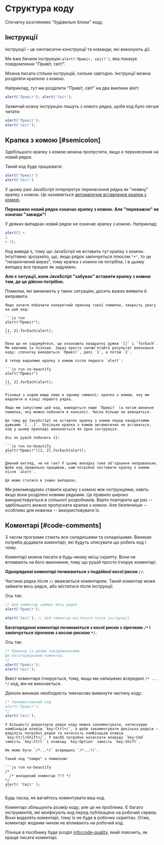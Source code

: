 # Структура коду

Спочатку розглянемо "будівельні блоки" коду.

## Інструкції

Інструкції – це синтаксичні конструкції та команди, які виконують дії.

Ми вже бачили інструкцію `alert('Привіт, світ!')`, яка показує повідомлення "Привіт, світ!".

Можна писати стільки інструкцій, скільки завгодно. Інструкції можна розділяти крапкою з комою.

Наприклад, тут ми розділити "Привіт, світ" на два виклики alert:

```js run no-beautify
alert('Привіт'); alert('Світ');
```

Зазвичай кожну інструкцію пишуть з нового рядка, щоби код було легше читати:

```js run no-beautify
alert('Привіт');
alert('Світ');
```

## Крапка з комою [#semicolon]

Здебільшого крапку з комою можна пропустити, якщо є перенесення на новий рядок.

Такий код буде працювати:

```js run no-beautify
alert('Привіт')
alert('Світ')
```

У цьому разі JavaScript інтерпретує перенесення рядка як "неявну" крапку з комою. Це називається [автоматичне вставлення крапки з комою](https://tc39.github.io/ecma262/#sec-automatic-semicolon-insertion).

**Переважно новий рядок означає крапку з комою. Але "переважно" не означає "завжди"!**

У деяких випадках новий рядок не означає крапку з комою. Наприклад:

```js run no-beautify
alert(3 +
1
+ 2);
```

Код виведе `6`, тому що JavaScript не вставить тут крапку з комою. Інтуїтивно зрозуміло, що, якщо рядок закінчується плюсом `"+"`, то це "незакінчений вираз", тому крапка з комою не потрібна. І в цьому випадку все працює як задумано.

**Але є ситуації, коли JavaScript "забуває" вставити крапку з комою там, де це дійсно потрібно.**

Помилки, які виникають у таких ситуаціях, досить важко виявити й виправити.

````smart header="Приклад такої помилки"
Якщо хочете побачити конкретний приклад такої помилки, зверніть увагу на цей код:

```js run
alert("Привіт");

[1, 2].forEach(alert);
```

Поки що не задумуйтеся, що означають квадратні дужки `[]` і `forEach`. Ми вивчимо їх пізніше. Зараз просто запам’ятайте результат виконання коду: спочатку виведеться `Привіт`, далі `1`, а потім `2`.

А тепер видалимо крапку з комою після першого `alert`:

```js run no-beautify
alert("Привіт")
 
[1, 2].forEach(alert);
```

Різниця з кодом вище лише в одному символі: крапка з комою, яку ми видалити в кінці першого рядка.

Якщо ми запустимо цей код, виведеться лише `Привіт` (а потім виникне помилка, яку можна побачити в консолі). Числа більше не виводяться.

Це тому що JavaScript не вставляє крапку з комою перед квадратними дужками `[...]`. Оскільки крапка з комою автоматично не вставиться, код у цьому прикладі виконається як одна інструкція.

Ось як рушій побачить її:

```js run no-beautify
alert("Привіт")[1, 2].forEach(alert);
```

Дивний вигляд, чи не так? У цьому випадку таке об’єднання неправильне. Щоби код правильно працював, нам потрібно поставити крапку з комою після `alert`.

Це може статися в інших випадках.
````

Ми рекомендуємо ставити крапку з комою між інструкціями, навіть якщо вони розділені новими рядками. Це правило широко використовується в спільноті розробників. Варто повторити ще раз -- здебільшого *можна* пропускати крапки з комою. Але безпечніше -- особливо для новачка -- використовувати їх.

## Коментарі [#code-comments]

З часом програми стають все складнішими та складнішими. Виникає потреба додавати *коментарі*, які будуть описувати що робить код і чому.

Коментарі можна писати в будь-якому місці скрипту. Вони не впливають на його виконання, тому що рушій просто ігнорує коментарі.

**Однорядкові коментарі починаються з подвійної косої риски `//`.**

Частина рядка після `//` вважається коментарем. Такий коментар може займати весь рядок, або міститися після інструкції.

Ось так:
```js run
// Цей коментар займає весь рядок
alert('Привіт');

alert('Світ'); // Цей коментар міститься після інструкції
```

**Багаторядкові коментарі починаються з косої риски з зірочкою <code>/&#42;</code> і закінчується зірочкою з косою рискою <code>&#42;/</code>.**

Ось так:

```js run
/* Приклад із двома повідомленнями.
Це багаторядковий коментар.
*/
alert('Привіт');
alert('Світ');
```

Вміст коментаря ігнорується, тому, якщо ми напишемо всередині <code>/&#42; ... &#42;/</code> код, він не виконається.

Деколи виникає необхідність тимчасово вимкнути частину коду:

```js run
/* Закоментований код
alert('Привіт');
*/
alert('Світ');
```

```smart header="Використовуйте комбінації клавіш!"
У більшості редакторів рядок коду можна закоментувати, натиснувши комбінацію клавіш `key:Ctrl+/`, а щоби закоментувати декілька рядків – виділіть потрібні рядки та натисніть комбінацію клавіш `key:Ctrl+Shift+/`. У macOS потрібно натискати клавішу `key:Cmd` замість `key:Ctrl` і клавішу `key:Option` замість `key:Shift`.
```

````warn header="Вкладені коментарі не підтримуються!"
Не може бути `/*...*/` всередині `/*...*/`.

Такий код "помре" з помилкою:

```js run no-beautify
/*
  /* вкладений коментар ?!? */
*/
alert( 'Світ' );
```
````

Будь ласка, не вагайтесь коментувати ваш код.

Коментарі збільшують розмір коду, але це не проблема. Є багато інструментів, які мініфікують код перед публікацією на робочий сервер. Вони видалять коментарі, тому їх не буде в робочих скриптах. Отже, коментарі жодним чином не впливають на робочий код.

Пізніше в посібнику буде розділ <info:code-quality>, який пояснить, як краще писати коментарі.
